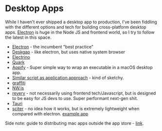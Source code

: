 # Desktop Apps

While I haven't ever shipped a desktop app to production, I've been fiddling with the different options and tech for building cross-platform desktop apps. [Electron](electronjs.org) is huge in the Node JS and frontend world, so I try to follow the latest in this space.


* [Electron](electronjs.org) - the incumbent "best practice"
* [Deskgap](https://github.com/patr0nus/DeskGap) - like electron, but uses native system browser
* [Electrino](https://github.com/pojala/electrino)
* [Quark](https://github.com/jscherer92/Quark)
* [Appify](https://gist.github.com/mathiasbynens/674099) - Super simple way to wrap an executable in a macOS desktop app.
* [Similar script as application approach](https://github.com/thedzy/run-your-script-as-an-application) - kind of sketchy.
* [graffiti](https://github.com/cztomsik/graffiti)
* [NW.js](https://nwjs.io/)
* [revery](https://github.com/revery-ui/revery) - not necessarily using frontend tech/Javascript, but is designed to be easy for JS devs to use. Super performant next-gen shit.
* [Tauri](https://tauri.studio/en/)
* [sciter](https://sciter.com/) - no idea how it works, but is extremely lightweight when compared with electron. [example app](https://github.com/GirkovArpa/clipper-sciter)

Side note: guide to distributing mac apps outside the app store - [link](https://rambo.codes/posts/2021-01-08-distributing-mac-apps-outside-the-app-store).
